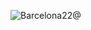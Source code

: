 ![Barcelona22@](https://cronicaglobal.elespanol.com/uploads/s1/43/93/06/2/confianza-empresarial-aumenta-espana.jpeg)
